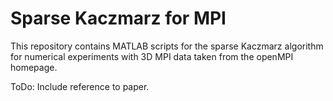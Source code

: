 # Sparse Kaczmarz for MPI

This repository contains MATLAB scripts for the sparse Kaczmarz algorithm for numerical experiments with 3D MPI data taken from the openMPI homepage. 

ToDo: Include reference to paper.
